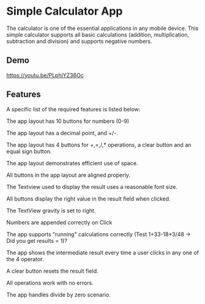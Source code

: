 # Simple Calculator App

The calculator is one of the essential applications in any mobile device. This simple calculator supports all basic calculations (addition, multiplication, subtraction and division) and supports negative numbers. 

## Demo
https://youtu.be/PLphiYZ36Oc

## Features

A specific list of the required features is listed below:

The app layout has 10 buttons for numbers (0-9)

The app layout has a decimal point, and +/-.

The app layout has 4 buttons for +,=,/,* operations, a clear button and an equal sign button.

The app layout demonstrates efficient use of space.

All buttons in the app layout are aligned properly. 

The Textview used to display the result uses a reasonable font size.

All buttons display the right value in the result field when clicked.

The TextView gravity is set to right.

Numbers are appended correctly on Click

The app supports "running" calculations correctly (Test 1+33-18*3/48 -> Did you get results = 1)? 

The app shows the intermediate result every time a user clicks in any one of the 4 operator.

A clear button resets the result field.

All operations work with no errors. 

The app handles divide by zero scenario.
